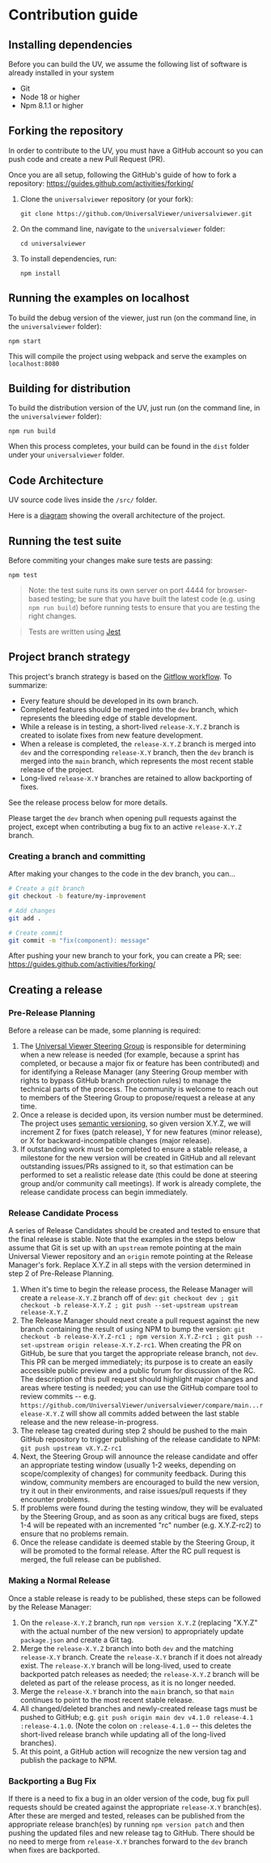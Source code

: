 # Contribution guide

## Installing dependencies

Before you can build the UV, we assume the following list of software is already installed in your system

- Git
- Node 18 or higher
- Npm 8.1.1 or higher

## Forking the repository

In order to contribute to the UV, you must have a GitHub account so you can push code and create a new Pull Request (PR).

Once you are all setup, following the GitHub's guide of how to fork a repository: https://guides.github.com/activities/forking/

1. Clone the `universalviewer` repository (or your fork):

   `git clone https://github.com/UniversalViewer/universalviewer.git`

1. On the command line, navigate to the `universalviewer` folder:

   `cd universalviewer`

1. To install dependencies, run:

   `npm install`

## Running the examples on localhost

To build the debug version of the viewer, just run (on the command line, in the `universalviewer` folder):

    npm start

This will compile the project using webpack and serve the examples on `localhost:8080`

## Building for distribution

To build the distribution version of the UV, just run (on the command line, in the `universalviewer` folder):

    npm run build

When this process completes, your build can be found in the `dist` folder under your `universalviewer` folder.

## Code Architecture

UV source code lives inside the `/src/` folder.

Here is a [diagram](https://docs.google.com/drawings/d/1i484Jd32FoLwtE5uvkBA6l5LV-DioSOZDIWD0WfhWl8/edit?usp=sharing) showing the overall architecture of the project.

## Running the test suite

Before commiting your changes make sure tests are passing:

```
npm test
```

> Note: the test suite runs its own server on port 4444 for browser-based testing; be sure that you have built the latest code (e.g. using `npm run build`) before running tests to ensure that you are testing the right changes.

> Tests are written using [Jest](https://jestjs.io/)

## Project branch strategy

This project's branch strategy is based on the [Gitflow workflow](https://www.atlassian.com/git/tutorials/comparing-workflows/gitflow-workflow). To summarize:

- Every feature should be developed in its own branch.
- Completed features should be merged into the `dev` branch, which represents the bleeding edge of stable development.
- While a release is in testing, a short-lived `release-X.Y.Z` branch is created to isolate fixes from new feature development.
- When a release is completed, the `release-X.Y.Z` branch is merged into `dev` and the corresponding `release-X.Y` branch, then the `dev` branch is merged into the `main` branch, which represents the most recent stable release of the project.
- Long-lived `release-X.Y` branches are retained to allow backporting of fixes.

See the release process below for more details.

Please target the `dev` branch when opening pull requests against the project, except when contributing a bug fix to an active `release-X.Y.Z` branch.

### Creating a branch and committing

After making your changes to the code in the dev branch, you can...

```bash
# Create a git branch
git checkout -b feature/my-improvement

# Add changes
git add .

# Create commit
git commit -m "fix(component): message"
```

After pushing your new branch to your fork, you can create a PR; see: https://guides.github.com/activities/forking/

## Creating a release

### Pre-Release Planning

Before a release can be made, some planning is required:

1. The [Universal Viewer Steering Group](https://github.com/UniversalViewer/universalviewer/wiki/Steering-Group) is responsible for determining when a new release is needed (for example, because a sprint has completed, or because a major fix or feature has been contributed) and for identifying a Release Manager (any Steering Group member with rights to bypass GitHub branch protection rules) to manage the technical parts of the process. The community is welcome to reach out to members of the Steering Group to propose/request a release at any time.
2. Once a release is decided upon, its version number must be determined. The project uses [semantic versioning](https://semver.org/), so given version X.Y.Z, we will increment Z for fixes (patch release), Y for new features (minor release), or X for backward-incompatible changes (major release).
3. If outstanding work must be completed to ensure a stable release, a milestone for the new version will be created in GitHub and all relevant outstanding issues/PRs assigned to it, so that estimation can be performed to set a realistic release date (this could be done at steering group and/or community call meetings). If work is already complete, the release candidate process can begin immediately.

### Release Candidate Process

A series of Release Candidates should be created and tested to ensure that the final release is stable. Note that the examples in the steps below assume that Git is set up with an `upstream` remote pointing at the main Universal Viewer repository and an `origin` remote pointing at the Release Manager's fork. Replace X.Y.Z in all steps with the version determined in step 2 of Pre-Release Planning.

1. When it's time to begin the release process, the Release Manager will create a `release-X.Y.Z` branch off of `dev`: `git checkout dev ; git checkout -b release-X.Y.Z ; git push --set-upstream upstream release-X.Y.Z`
2. The Release Manager should next create a pull request against the new branch containing the result of using NPM to bump the version: `git checkout -b release-X.Y.Z-rc1 ; npm version X.Y.Z-rc1 ; git push --set-upstream origin release-X.Y.Z-rc1`. When creating the PR on GitHub, be sure that you target the appropriate release branch, not `dev`. This PR can be merged immediately; its purpose is to create an easily accessible public preview and a public forum for discussion of the RC. The description of this pull request should highlight major changes and areas where testing is needed; you can use the GitHub compare tool to review commits -- e.g. `https://github.com/UniversalViewer/universalviewer/compare/main...release-X.Y.Z` will show all commits added between the last stable release and the new release-in-progress.
3. The release tag created during step 2 should be pushed to the main GitHub repository to trigger publishing of the release candidate to NPM: `git push upstream vX.Y.Z-rc1`
4. Next, the Steering Group will announce the release candidate and offer an appropriate testing window (usually 1-2 weeks, depending on scope/complexity of changes) for community feedback. During this window, community members are encouraged to build the new version, try it out in their environments, and raise issues/pull requests if they encounter problems.
5. If problems were found during the testing window, they will be evaluated by the Steering Group, and as soon as any critical bugs are fixed, steps 1-4 will be repeated with an incremented "rc" number (e.g. X.Y.Z-rc2) to ensure that no problems remain.
6. Once the release candidate is deemed stable by the Steering Group, it will be promoted to the formal release. After the RC pull request is merged, the full release can be published.

### Making a Normal Release

Once a stable release is ready to be published, these steps can be followed by the Release Manager:

1. On the `release-X.Y.Z` branch, run `npm version X.Y.Z` (replacing "X.Y.Z" with the actual number of the new version) to appropriately update `package.json` and create a Git tag.
2. Merge the `release-X.Y.Z` branch into both `dev` and the matching `release-X.Y` branch. Create the `release-X.Y` branch if it does not already exist. The `release-X.Y` branch will be long-lived, used to create backported patch releases as needed; the `release-X.Y.Z` branch will be deleted as part of the release process, as it is no longer needed.
3. Merge the `release-X.Y` branch into the `main` branch, so that `main` continues to point to the most recent stable release.
4. All changed/deleted branches and newly-created release tags must be pushed to GitHub; e.g. `git push origin main dev v4.1.0 release-4.1 :release-4.1.0`. (Note the colon on `:release-4.1.0` -- this deletes the short-lived release branch while updating all of the long-lived branches).
5. At this point, a GitHub action will recognize the new version tag and publish the package to NPM.

### Backporting a Bug Fix

If there is a need to fix a bug in an older version of the code, bug fix pull requests should be created against the appropriate `release-X.Y` branch(es). After these are merged and tested, releases can be published from the appropriate release branch(es) by running `npm version patch` and then pushing the updated files and new release tag to GitHub. There should be no need to merge from `release-X.Y` branches forward to the `dev` branch when fixes are backported.
